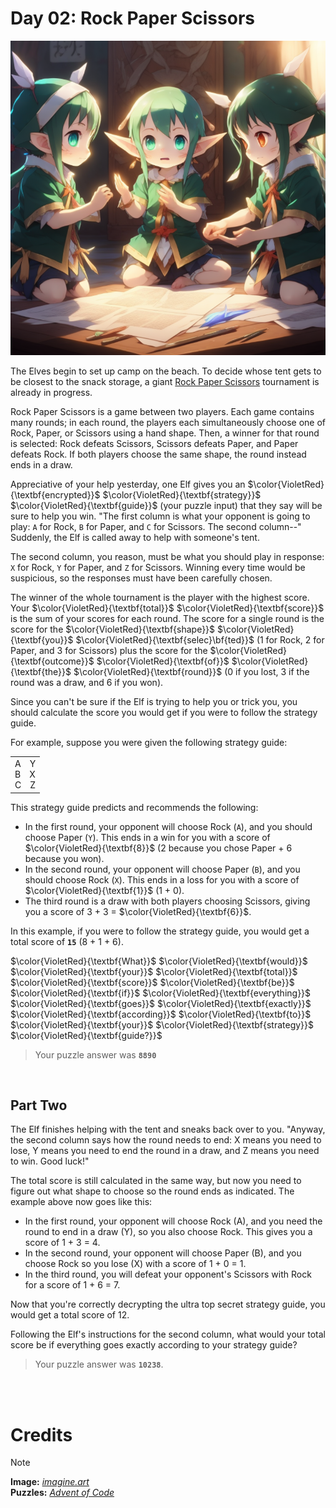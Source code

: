# Day 02: Rock Paper Scissors

<img src=https://github.com/Kyros0718/Advent_of_Code/blob/main/Media/baby%20elf%20playing%20rock%20paper%20scissors.png>

The Elves begin to set up camp on the beach. To decide whose tent gets to be closest to the snack storage, a giant [Rock Paper Scissors](https://en.wikipedia.org/wiki/Rock_paper_scissors) tournament is already in progress.

Rock Paper Scissors is a game between two players. Each game contains many rounds; in each round, the players each simultaneously choose one of Rock, Paper, or Scissors using a hand shape. Then, a winner for that round is selected: Rock defeats Scissors, Scissors defeats Paper, and Paper defeats Rock. If both players choose the same shape, the round instead ends in a draw.

Appreciative of your help yesterday, one Elf gives you an $\color{VioletRed}{\textbf{encrypted}}$ $\color{VioletRed}{\textbf{strategy}}$ $\color{VioletRed}{\textbf{guide}}$ (your puzzle input) that they say will be sure to help you win. "The first column is what your opponent is going to play: `A` for Rock, `B` for Paper, and `C` for Scissors. The second column--" Suddenly, the Elf is called away to help with someone's tent.

The second column, you reason, must be what you should play in response: `X` for Rock, `Y` for Paper, and `Z` for Scissors. Winning every time would be suspicious, so the responses must have been carefully chosen.

The winner of the whole tournament is the player with the highest score. Your $\color{VioletRed}{\textbf{total}}$ $\color{VioletRed}{\textbf{score}}$ is the sum of your scores for each round. The score for a single round is the score for the $\color{VioletRed}{\textbf{shape}}$ $\color{VioletRed}{\textbf{you}}$ $\color{VioletRed}{\textbf{selec}\bf{ted}}$ (1 for Rock, 2 for Paper, and 3 for Scissors) plus the score for the $\color{VioletRed}{\textbf{outcome}}$ $\color{VioletRed}{\textbf{of}}$ $\color{VioletRed}{\textbf{the}}$ $\color{VioletRed}{\textbf{round}}$ (0 if you lost, 3 if the round was a draw, and 6 if you won).

Since you can't be sure if the Elf is trying to help you or trick you, you should calculate the score you would get if you were to follow the strategy guide.

For example, suppose you were given the following strategy guide:

| |
| --- |
| A&emsp;Y<br>B&emsp;X<br>C&emsp;Z |

This strategy guide predicts and recommends the following:

- In the first round, your opponent will choose Rock (`A`), and you should choose Paper (`Y`). This ends in a win for you with a score of $\color{VioletRed}{\textbf{8}}$ (2 because you chose Paper + 6 because you won).
- In the second round, your opponent will choose Paper (`B`), and you should choose Rock (`X`). This ends in a loss for you with a score of $\color{VioletRed}{\textbf{1}}$ (1 + 0).
- The third round is a draw with both players choosing Scissors, giving you a score of 3 + 3 = $\color{VioletRed}{\textbf{6}}$.

In this example, if you were to follow the strategy guide, you would get a total score of **`15`** (8 + 1 + 6).

$\color{VioletRed}{\textbf{What}}$ $\color{VioletRed}{\textbf{would}}$ $\color{VioletRed}{\textbf{your}}$ $\color{VioletRed}{\textbf{total}}$ $\color{VioletRed}{\textbf{score}}$ $\color{VioletRed}{\textbf{be}}$ $\color{VioletRed}{\textbf{if}}$ $\color{VioletRed}{\textbf{everything}}$ $\color{VioletRed}{\textbf{goes}}$ $\color{VioletRed}{\textbf{exactly}}$ $\color{VioletRed}{\textbf{according}}$ $\color{VioletRed}{\textbf{to}}$ $\color{VioletRed}{\textbf{your}}$ $\color{VioletRed}{\textbf{strategy}}$ $\color{VioletRed}{\textbf{guide?}}$

> Your puzzle answer was **`8890`**

<br>

##  Part Two
The Elf finishes helping with the tent and sneaks back over to you. "Anyway, the second column says how the round needs to end: X means you need to lose, Y means you need to end the round in a draw, and Z means you need to win. Good luck!"

The total score is still calculated in the same way, but now you need to figure out what shape to choose so the round ends as indicated. The example above now goes like this:

- In the first round, your opponent will choose Rock (A), and you need the round to end in a draw (Y), so you also choose Rock. This gives you a score of 1 + 3 = 4.
- In the second round, your opponent will choose Paper (B), and you choose Rock so you lose (X) with a score of 1 + 0 = 1.
- In the third round, you will defeat your opponent's Scissors with Rock for a score of 1 + 6 = 7.

Now that you're correctly decrypting the ultra top secret strategy guide, you would get a total score of 12.

Following the Elf's instructions for the second column, what would your total score be if everything goes exactly according to your strategy guide?

> Your puzzle answer was **`10238`**.

<br>
<br>

# Credits

> [!NOTE]  
> **Image:** [_imagine.art_](https://www.imagine.art/)<br>
> **Puzzles:** [_Advent of Code_](https://adventofcode.com/)




